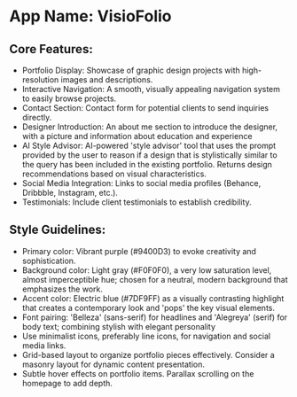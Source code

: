 # **App Name**: VisioFolio

## Core Features:

- Portfolio Display: Showcase of graphic design projects with high-resolution images and descriptions.
- Interactive Navigation: A smooth, visually appealing navigation system to easily browse projects.
- Contact Section: Contact form for potential clients to send inquiries directly.
- Designer Introduction: An about me section to introduce the designer, with a picture and information about education and experience
- AI Style Advisor: AI-powered 'style advisor' tool that uses the prompt provided by the user to reason if a design that is stylistically similar to the query has been included in the existing portfolio. Returns design recommendations based on visual characteristics.
- Social Media Integration: Links to social media profiles (Behance, Dribbble, Instagram, etc.).
- Testimonials: Include client testimonials to establish credibility.

## Style Guidelines:

- Primary color: Vibrant purple (#9400D3) to evoke creativity and sophistication.
- Background color: Light gray (#F0F0F0), a very low saturation level, almost imperceptible hue; chosen for a neutral, modern background that emphasizes the work.
- Accent color: Electric blue (#7DF9FF) as a visually contrasting highlight that creates a contemporary look and 'pops' the key visual elements.
- Font pairing: 'Belleza' (sans-serif) for headlines and 'Alegreya' (serif) for body text; combining stylish with elegant personality
- Use minimalist icons, preferably line icons, for navigation and social media links.
- Grid-based layout to organize portfolio pieces effectively. Consider a masonry layout for dynamic content presentation.
- Subtle hover effects on portfolio items. Parallax scrolling on the homepage to add depth.